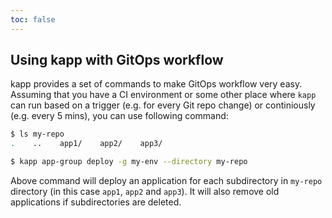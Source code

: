 ```yaml
---
toc: false
---
```


## Using kapp with GitOps workflow

kapp provides a set of commands to make GitOps workflow very easy. Assuming that you have a CI environment or some other place where `kapp` can run based on a trigger (e.g. for every Git repo change) or continiously (e.g. every 5 mins), you can use following command:

```bash
$ ls my-repo
.    ..    app1/    app2/    app3/

$ kapp app-group deploy -g my-env --directory my-repo
```

Above command will deploy an application for each subdirectory in `my-repo` directory (in this case `app1`, `app2` and `app3`). It will also remove old applications if subdirectories are deleted.
